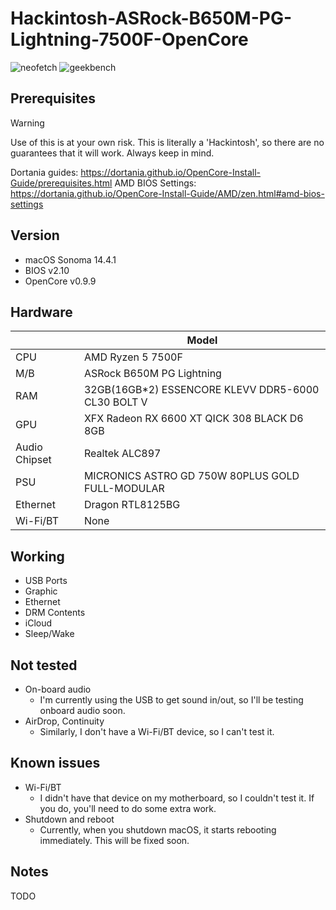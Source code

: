 # Hackintosh-ASRock-B650M-PG-Lightning-7500F-OpenCore

![neofetch](https://github.com/edoko/Hackintosh-ASRock-B650M-PG-Lightning-7500F-OpenCore/assets/1365682/c0bd2aa7-451c-43ed-8315-147515c77240)
![geekbench](https://github.com/edoko/Hackintosh-ASRock-B650M-PG-Lightning-7500F-OpenCore/assets/1365682/99269ad1-db5a-4ed2-9646-acf64522ea32)


## Prerequisites
> [!WARNING]  
> Use of this is at your own risk. 
> This is literally a 'Hackintosh', so there are no guarantees that it will work.
> Always keep in mind.

Dortania guides: https://dortania.github.io/OpenCore-Install-Guide/prerequisites.html
AMD BIOS Settings: https://dortania.github.io/OpenCore-Install-Guide/AMD/zen.html#amd-bios-settings


## Version
- macOS Sonoma 14.4.1
- BIOS v2.10
- OpenCore v0.9.9


## Hardware

|     |   Model   |
|-----|----------|
| CPU | AMD Ryzen 5 7500F |
| M/B | ASRock B650M PG Lightning |
| RAM | 32GB(16GB*2) ESSENCORE KLEVV DDR5-6000 CL30 BOLT V |
| GPU | XFX Radeon RX 6600 XT QICK 308 BLACK D6 8GB |
| Audio Chipset | Realtek ALC897 |
| PSU | MICRONICS ASTRO GD 750W 80PLUS GOLD FULL-MODULAR |
| Ethernet | Dragon RTL8125BG |
| Wi-Fi/BT | None |


## Working
- USB Ports
- Graphic
- Ethernet
- DRM Contents
- iCloud
- Sleep/Wake


## Not tested
- On-board audio
  - I'm currently using the USB to get sound in/out, so I'll be testing onboard audio soon.
- AirDrop, Continuity
  - Similarly, I don't have a Wi-Fi/BT device, so I can't test it.


## Known issues
- Wi-Fi/BT
  - I didn't have that device on my motherboard, so I couldn't test it. If you do, you'll need to do some extra work.
- Shutdown and reboot
  - Currently, when you shutdown macOS, it starts rebooting immediately. This will be fixed soon.


## Notes
TODO
